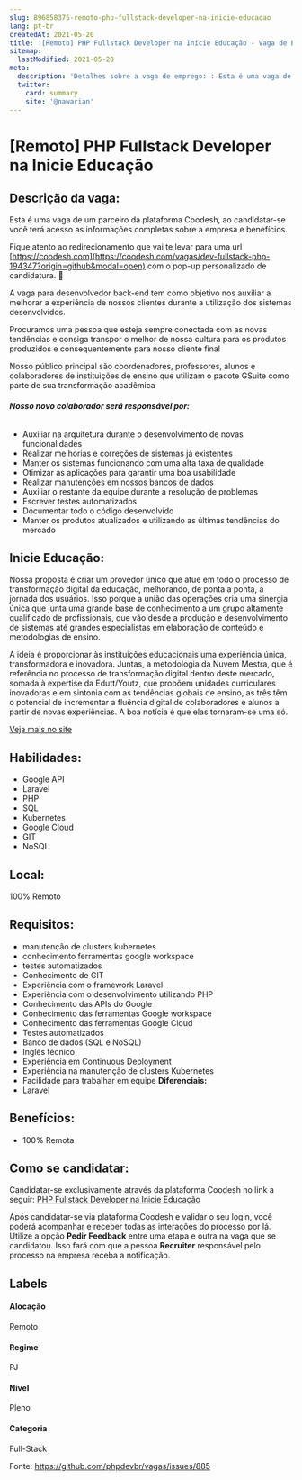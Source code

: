 ```yaml
---
slug: 896858375-remoto-php-fullstack-developer-na-inicie-educacao
lang: pt-br
createdAt: 2021-05-20
title: '[Remoto] PHP Fullstack Developer na Inicie Educação - Vaga de Emprego'
sitemap:
  lastModified: 2021-05-20
meta:
  description: 'Detalhes sobre a vaga de emprego: : Esta é uma vaga de um parceiro da plataforma Coodesh, ao candidatar-se você terá acesso as informações completas sobre a empresa e benefícios.  Fique atento ao redirecionamento que vai te levar para uma url [https://coodesh.com](https://coodesh.com/vagas/dev-fullstack-php-194347?origin=github&modal=open) com o pop-up personalizado de candidatura. 👋 <p>A vaga para desenvolvedor back-end tem como objetivo nos auxiliar a melhorar a experiência de nossos clientes durante a utilização dos sistemas desenvolvidos.&nbsp;</p> <p>Procuramos uma pessoa que esteja sempre conectada com as novas tendências e consiga transpor o melhor de nossa cultura para os produtos produzidos e consequentemente para nosso cliente final</p> <p>Nosso público principal são coordenadores, professores, alunos e colaboradores de instituições de ensino que utilizam o pacote GSuite como parte de sua transformação acadêmica</p> <p></p> <h6><strong>Nosso novo colaborador será responsável por:</strong></h6> <ul> <li>Auxiliar na arquitetura durante o desenvolvimento de novas funcionalidades</li> <li>Realizar melhorias e correções de sistemas já existentes</li> <li>Manter os sistemas funcionando com uma alta taxa de qualidade</li> <li>Otimizar as aplicações para garantir uma boa usabilidade</li> <li>Realizar manutenções em nossos bancos de dados</li> <li>Auxiliar o restante da equipe durante a resolução de problemas</li> <li>Escrever testes automatizados</li> <li>Documentar todo o código desenvolvido</li> <li>Manter os produtos atualizados e utilizando as últimas tendências do mercado</li> </ul> <p></p>'
  twitter:
    card: summary
    site: '@nawarian'
---
```


# [Remoto] PHP Fullstack Developer na Inicie Educação

## Descrição da vaga: 
Esta é uma vaga de um parceiro da plataforma Coodesh, ao candidatar-se você terá acesso as informações completas sobre a empresa e benefícios.


Fique atento ao redirecionamento que vai te levar para uma url [https://coodesh.com](https://coodesh.com/vagas/dev-fullstack-php-194347?origin=github&modal=open) com o pop-up personalizado de candidatura. 👋
<p>A vaga para desenvolvedor back-end tem como objetivo nos auxiliar a melhorar a experiência de nossos clientes durante a utilização dos sistemas desenvolvidos.&nbsp;</p>
<p>Procuramos uma pessoa que esteja sempre conectada com as novas tendências e consiga transpor o melhor de nossa cultura para os produtos produzidos e consequentemente para nosso cliente final</p>
<p>Nosso público principal são coordenadores, professores, alunos e colaboradores de instituições de ensino que utilizam o pacote GSuite como parte de sua transformação acadêmica</p>
<p></p>
<h6><strong>Nosso novo colaborador será responsável por:</strong></h6>
<ul>
<li>Auxiliar na arquitetura durante o desenvolvimento de novas funcionalidades</li>
<li>Realizar melhorias e correções de sistemas já existentes</li>
<li>Manter os sistemas funcionando com uma alta taxa de qualidade</li>
<li>Otimizar as aplicações para garantir uma boa usabilidade</li>
<li>Realizar manutenções em nossos bancos de dados</li>
<li>Auxiliar o restante da equipe durante a resolução de problemas</li>
<li>Escrever testes automatizados</li>
<li>Documentar todo o código desenvolvido</li>
<li>Manter os produtos atualizados e utilizando as últimas tendências do mercado</li>
</ul>
<p></p>

## Inicie Educação: 
 <p>Nossa proposta é criar um provedor único que atue em todo o processo de transformação digital da educação, melhorando, de ponta a ponta, a jornada dos usuários. Isso porque a união das operações cria uma sinergia única que junta uma grande base de conhecimento a um grupo altamente qualificado de profissionais, que vão desde a produção e desenvolvimento de sistemas até grandes especialistas em elaboração de conteúdo e metodologias de ensino.</p>

<p>A ideia é proporcionar às instituições educacionais uma experiência única, transformadora e inovadora. Juntas, a  metodologia da Nuvem Mestra, que é referência no processo de transformação digital dentro deste mercado, somada à expertise da Edutt/Youtz, que propõem unidades curriculares inovadoras e em sintonia com as tendências globais de ensino, as três têm o potencial de incrementar a fluência digital de colaboradores e alunos a partir de novas experiências. A boa notícia é que elas tornaram-se uma só.</p><a href='https://coodesh.com/empresas/inicie-educacao'>Veja mais no site</a>

 ## Habilidades: 
 - Google API 
- Laravel 
- PHP 
- SQL 
- Kubernetes 
- Google Cloud 
- GIT 
- NoSQL
## Local: 
 100% Remoto
## Requisitos: 
 - manutenção de clusters kubernetes 
- conhecimento ferramentas google workspace 
- testes automatizados  
- Conhecimento de GIT 
- Experiência com o framework Laravel 
- Experiência com o desenvolvimento utilizando PHP 
- Conhecimento das APIs do Google 
- Conhecimento das ferramentas Google workspace 
- Conhecimento das ferramentas Google Cloud 
- Testes automatizados 
- Banco de dados (SQL e NoSQL) 
- Inglês técnico 
- Experiência em Continuous Deployment 
- Experiência na manutenção de clusters Kubernetes 
- Facilidade para trabalhar em equipe
**Diferenciais:** 
 - Laravel
## Benefícios: 
 - 100% Remota
## Como se candidatar:
Candidatar-se exclusivamente através da plataforma Coodesh no link a seguir: [PHP Fullstack Developer na Inicie Educação](https://coodesh.com/vagas/dev-fullstack-php-194347?origin=github&modal=open)


Após candidatar-se via plataforma Coodesh e validar o seu login, você poderá acompanhar e receber todas as interações do processo por lá. Utilize a opção <b>Pedir Feedback</b> entre uma etapa e outra na vaga que se candidatou. Isso fará com que a pessoa <b>Recruiter</b> responsável pelo processo na empresa receba a notificação.
## Labels
#### Alocação
Remoto
#### Regime
PJ
#### Nível
Pleno
#### Categoria
Full-Stack

Fonte: https://github.com/phpdevbr/vagas/issues/885